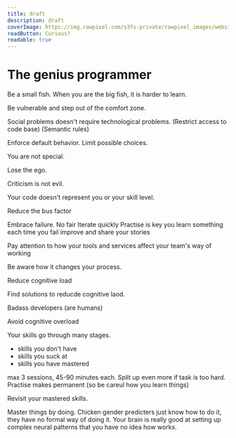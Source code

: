 ```yaml
---
title: draft
description: draft
coverImage: https://img.rawpixel.com/s3fs-private/rawpixel_images/website_content/pd250-pdgekko00028-image_5.jpg?w=800&dpr=1&fit=default&crop=default&q=65&vib=3&con=3&usm=15&bg=F4F4F3&auto=format&ixlib=js-2.2.1&s=26f1c5cdb005be6bf328dee9ec6c3462
readButton: Curious?
readable: true
---
```





# The genius programmer


Be a small fish.
When you are the big fish, it is harder to learn.

Be vulnerable and step out of the comfort zone.

Social problems doesn't require technological problems.
(Restrict access to code base)
(Semantic rules)

Enforce default behavior. Limit possible choices.

You are not special.

Lose the ego.

Criticism is not evil.

Your code doesn't represent you or your skill level.

Reduce the bus factor

Embrace failure.
No fair
Iterate quickly
Practise is key
you learn something each time you fail
improve and share your stories

Pay attention to how your tools and services affect your team's way of working

Be aware how it changes your process.

Reduce cognitive load

Find solutions to reducde cognitive laod.

Badass developers (are humans)

Avoid cognitive overload

Your skills go through many stages.

- skills you don't have
- skills you suck at
- skills you have mastered

max 3 sessions, 45-90 minutes each.
Split up even more if task is too hard.
Practise makes permanent (so be careul how you learn things)

Revisit your mastered skills.

Master things by doing.
Chicken gender predicters just know how to do it, they have no formal way of doing it. Your brain is really good at setting up complex neural patterns that you have no idea how works.
